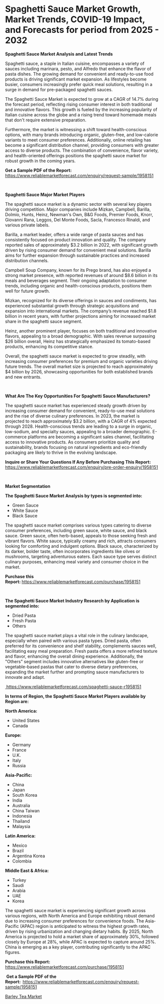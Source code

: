 <p><h1>Spaghetti Sauce Market Growth, Market Trends, COVID-19 Impact, and Forecasts for period from 2025 - 2032</h1></p><p><strong>Spaghetti Sauce Market Analysis and Latest Trends</strong></p>
<p><p>Spaghetti sauce, a staple in Italian cuisine, encompasses a variety of sauces including marinara, pesto, and Alfredo that enhance the flavor of pasta dishes. The growing demand for convenient and ready-to-use food products is driving significant market expansion. As lifestyles become busier, consumers increasingly prefer quick meal solutions, resulting in a surge in demand for pre-packaged spaghetti sauces.</p><p>The Spaghetti Sauce Market is expected to grow at a CAGR of 14.7% during the forecast period, reflecting rising consumer interest in both traditional and innovative flavors. This growth is fueled by the increasing popularity of Italian cuisine across the globe and a rising trend toward homemade meals that don't require extensive preparation.</p><p>Furthermore, the market is witnessing a shift toward health-conscious options, with many brands introducing organic, gluten-free, and low-calorie variants to meet consumer preferences. Additionally, online retailing has become a significant distribution channel, providing consumers with greater access to diverse products. The combination of convenience, flavor variety, and health-oriented offerings positions the spaghetti sauce market for robust growth in the coming years.</p></p>
<p><strong>Get a Sample PDF of the Report:&nbsp;</strong> <a href="https://www.reliablemarketforecast.com/enquiry/request-sample/1958151?utm_campaign=1134&utm_medium=2&utm_source=Github&utm_content=ia&utm_term=14022025&utm_id=spaghetti-sauce">https://www.reliablemarketforecast.com/enquiry/request-sample/1958151</a></p>
<p>&nbsp;</p>
<p><strong>Spaghetti Sauce Major Market Players</strong></p>
<p><p>The spaghetti sauce market is a dynamic sector with several key players driving competition. Major companies include Mizkan, Campbell, Barilla, Dolmio, Hunts, Heinz, Newman's Own, B&G Foods, Premier Foods, Knorr, Giovanni Rana, Leggos, Del Monte Foods, Sacla, Francesco Rinaldi, and various private labels. </p><p>Barilla, a market leader, offers a wide range of pasta sauces and has consistently focused on product innovation and quality. The company reported sales of approximately $3.2 billion in 2022, with significant growth driven by rising consumer demand for convenient meal solutions. Barilla aims for further expansion through sustainable practices and increased distribution channels.</p><p>Campbell Soup Company, known for its Prego brand, has also enjoyed a strong market presence, with reported revenues of around $8.6 billion in its meals and beverages segment. Their ongoing adaptation to consumer trends, including organic and health-conscious products, positions them well for future growth.</p><p>Mizkan, recognized for its diverse offerings in sauces and condiments, has experienced substantial growth through strategic acquisitions and expansion into international markets. The company’s revenue reached $1.8 billion in recent years, with further projections aiming for increased market share in the spaghetti sauce segment.</p><p>Heinz, another prominent player, focuses on both traditional and innovative flavors, appealing to a broad demographic. With sales revenue surpassing $26 billion overall, Heinz has strategically emphasized its tomato-based products, enhancing its competitive stance.</p><p>Overall, the spaghetti sauce market is expected to grow steadily, with increasing consumer preferences for premium and organic varieties driving future trends. The overall market size is projected to reach approximately $4 billion by 2026, showcasing opportunities for both established brands and new entrants.</p></p>
<p>&nbsp;</p>
<p><strong>What Are The Key Opportunities For Spaghetti Sauce Manufacturers?</strong></p>
<p><p>The spaghetti sauce market has experienced steady growth driven by increasing consumer demand for convenient, ready-to-use meal solutions and the rise of diverse culinary preferences. In 2023, the market is projected to reach approximately $3.2 billion, with a CAGR of 4% expected through 2028. Health-conscious trends are leading to a surge in organic, low-sodium, and specialty sauces, appealing to a broader demographic. E-commerce platforms are becoming a significant sales channel, facilitating access to innovative products. As consumers prioritize quality and sustainability, brands focusing on natural ingredients and eco-friendly packaging are likely to thrive in the evolving landscape.</p></p>
<p><strong>Inquire or Share Your Questions If Any Before Purchasing This Report:</strong> <a href="https://www.reliablemarketforecast.com/enquiry/pre-order-enquiry/1958151?utm_campaign=1134&utm_medium=2&utm_source=Github&utm_content=ia&utm_term=14022025&utm_id=spaghetti-sauce">https://www.reliablemarketforecast.com/enquiry/pre-order-enquiry/1958151</a></p>
<p>&nbsp;</p>
<p><strong>Market Segmentation</strong></p>
<p><strong>The Spaghetti Sauce Market Analysis by types is segmented into:</strong></p>
<p><ul><li>Green Sauce</li><li>White Sauce</li><li>Black Sauce</li></ul></p>
<p><p>The spaghetti sauce market comprises various types catering to diverse consumer preferences, including green sauce, white sauce, and black sauce. Green sauce, often herb-based, appeals to those seeking fresh and vibrant flavors. White sauce, typically creamy and rich, attracts consumers looking for comforting and indulgent options. Black sauce, characterized by its darker, bolder taste, often incorporates ingredients like olives or mushrooms, targeting adventurous eaters. Each sauce type serves distinct culinary purposes, enhancing meal variety and consumer choice in the market.</p></p>
<p><strong>Purchase this Report:&nbsp;</strong><a href="https://www.reliablemarketforecast.com/purchase/1958151?utm_campaign=1134&utm_medium=2&utm_source=Github&utm_content=ia&utm_term=14022025&utm_id=spaghetti-sauce">https://www.reliablemarketforecast.com/purchase/1958151</a></p>
<p>&nbsp;</p>
<p><strong>The Spaghetti Sauce Market Industry Research by Application is segmented into:</strong></p>
<p><ul><li>Dried Pasta</li><li>Fresh Pasta</li><li>Others</li></ul></p>
<p><p>The spaghetti sauce market plays a vital role in the culinary landscape, especially when paired with various pasta types. Dried pasta, often preferred for its convenience and shelf stability, complements sauces well, facilitating easy meal preparation. Fresh pasta offers a more refined texture and flavor, enhancing the overall dining experience. Additionally, the "Others" segment includes innovative alternatives like gluten-free or vegetable-based pastas that cater to diverse dietary preferences, expanding the market further and prompting sauce manufacturers to innovate and adapt.</p></p>
<p><a href="https://www.reliablemarketforecast.com/spaghetti-sauce-r1958151?utm_campaign=1134&utm_medium=2&utm_source=Github&utm_content=ia&utm_term=14022025&utm_id=spaghetti-sauce">&nbsp;https://www.reliablemarketforecast.com/spaghetti-sauce-r1958151</a></p>
<p><strong>In terms of Region, the Spaghetti Sauce Market Players available by Region are:</strong></p>
<p>
    <p> <strong> North America: </strong>
        <ul>
            <li>United States</li>
            <li>Canada</li>
        </ul>
        </p> 
    <p> <strong> Europe: </strong>
        <ul>
            <li>Germany</li>
            <li>France</li>
            <li>U.K.</li>
            <li>Italy</li>
            <li>Russia</li>
        </ul>
        </p> 
    <p> <strong> Asia-Pacific: </strong>
        <ul>
            <li>China</li>
            <li>Japan</li>
            <li>South Korea</li>
            <li>India</li>
            <li>Australia</li>
            <li>China Taiwan</li>
            <li>Indonesia</li>
            <li>Thailand</li>
            <li>Malaysia</li>
        </ul>
        </p> 
    <p> <strong> Latin America: </strong>
        <ul>
            <li>Mexico</li>
            <li>Brazil</li>
            <li>Argentina Korea</li>
            <li>Colombia</li>
        </ul>
        </p> 
    <p> <strong> Middle East & Africa: </strong>
        <ul>
            <li>Turkey</li>
            <li>Saudi</li>
            <li>Arabia</li>
            <li>UAE</li>
            <li>Korea</li>
        </ul>
    </p>
    </p>
<p><p>The spaghetti sauce market is experiencing significant growth across various regions, with North America and Europe exhibiting robust demand due to increasing consumer preferences for convenience foods. The Asia-Pacific (APAC) region is anticipated to witness the highest growth rates, driven by rising urbanization and changing dietary habits. By 2025, North America is projected to hold a market share of approximately 30%, followed closely by Europe at 28%, while APAC is expected to capture around 25%. China is emerging as a key player, contributing significantly to the APAC figures.</p></p>
<p><strong>Purchase this Report: </strong><a href="https://www.reliablemarketforecast.com/purchase/1958151?utm_campaign=1134&utm_medium=2&utm_source=Github&utm_content=ia&utm_term=14022025&utm_id=spaghetti-sauce">https://www.reliablemarketforecast.com/purchase/1958151</a></p>
<p>&nbsp;<strong>Get a Sample PDF of the Report:&nbsp;&nbsp;</strong><a href="https://www.reliablemarketforecast.com/enquiry/request-sample/1958151?utm_campaign=1134&utm_medium=2&utm_source=Github&utm_content=ia&utm_term=14022025&utm_id=spaghetti-sauce">https://www.reliablemarketforecast.com/enquiry/request-sample/1958151</a></p>
<p><strong></strong></p>
<p><p><a href="https://github.com/BryceTownsendr/Market-Research-Report-List-7/blob/main/barley-tea-market.md?utm_campaign=1134&utm_medium=2&utm_source=Github&utm_content=ia&utm_term=14022025&utm_id=spaghetti-sauce">Barley Tea Market</a></p></p>